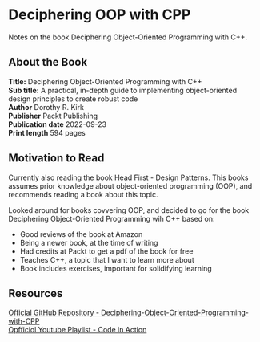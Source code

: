 # Deciphering OOP with CPP

Notes on the book Deciphering Object-Oriented Programming with C++.

## About the Book

**Title:** Deciphering Object-Oriented Programming with C++  
**Sub title:** A practical, in-depth guide to implementing object-oriented design principles to create robust code  
**Author** Dorothy R. Kirk  
**Publisher** Packt Publishing  
**Publication date** 2022-09-23  
**Print length** 594 pages

## Motivation to Read

Currently also reading the book Head First - Design Patterns. This books assumes prior knowledge about object-oriented programming (OOP), and recommends reading a book about this topic.

Looked around for books covvering OOP, and decided to go for the book Deciphering Object-Oriented Programming wih C++ based on:

- Good reviews of the book at Amazon
- Being a newer book, at the time of writing
- Had credits at Packt to get a pdf of the book for free
- Teaches C++, a topic that I want to learn more about
- Book includes exercises, important for solidifying learning

## Resources

[Official GitHub Repository - Deciphering-Object-Oriented-Programming-with-CPP
](https://github.com/PacktPublishing/Deciphering-Object-Oriented-Programming-with-CPP)  
[Opfficiol Youtube Playlist - Code in Action](https://youtube.com/playlist?list=PLeLcvrwLe187nKFWVsXny-k0IIwYUQfm_&si=g1ZgwdvONaPgOcsw)  
